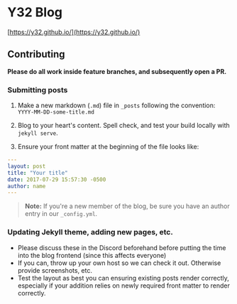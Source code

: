 # Y32 Blog

[https://y32.github.io/](https://y32.github.io/)

## Contributing

**Please do all work inside feature branches, and subsequently open a PR.**

### Submitting posts

1. Make a new markdown (`.md`) file in `_posts` following the convention: `YYYY-MM-DD-some-title.md`

2. Blog to your heart's content. Spell check, and test your build locally with `jekyll serve`.

3. Ensure your front matter at the beginning of the file looks like:

```yaml
---
layout: post
title: "Your title"
date: 2017-07-29 15:57:30 -0500
author: name
---
```

> **Note:** If you're a new member of the blog, be sure you have an author entry in our `_config.yml`.

### Updating Jekyll theme, adding new pages, etc.

- Please discuss these in the Discord beforehand before putting the time into the blog frontend (since this affects everyone)
- If you can, throw up your own host so we can check it out. Otherwise provide screenshots, etc.
- Test the layout as best you can ensuring existing posts render correctly, especially if your addition relies on newly required front matter to render correctly.
